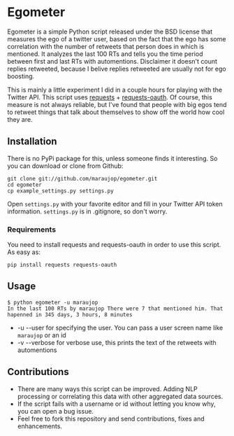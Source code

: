 # Egometer

Egometer is a simple Python script released under the BSD license that measures the ego of a twitter user, based on the fact that the ego has some correlation with the number of retweets that person does in which is mentioned. It analyzes the last 100 RTs and tells you the time period between first and last RTs with automentions. Disclaimer it doesn't count replies retweeted, because I belive replies retweeted are usually not for ego boosting.

This is mainly a little experiment I did in a couple hours for playing with the Twitter API. This script uses <a href="https://github.com/kennethreitz/requests">requests</a> + <a href="https://github.com/maraujop/requests">requests-oauth</a>. Of course, this measure is not always reliable, but I've found that people with big egos tend to retweet things that talk about themselves to show off the world how cool they are. 

## Installation

There is no PyPi package for this, unless someone finds it interesting. So you can download or clone from Github:

    git clone git://github.com/maraujop/egometer.git
    cd egometer
    cp example_settings.py settings.py

Open `settings.py` with your favorite editor and fill in your Twitter API token information. `settings.py` is in .gitignore, so don't worry.

### Requirements

You need to install requests and requests-oauth in order to use this script. As easy as:

    pip install requests requests-oauth

## Usage

    $ python egometer -u maraujop
    In the last 100 RTs by maraujop There were 7 that mentioned him. That hapenned in 345 days, 3 hours, 8 minutes

* -u --user for specifying the user. You can pass a user screen name like `maraujop` or an id 
* -v --verbose for verbose use, this prints the text of the retweets with automentions

## Contributions

* There are many ways this script can be improved. Adding NLP processing or correlating this data with other aggregated data sources.
* If the script fails with a username or id without letting you know why, you can open a bug issue.
* Feel free to fork this repository and send contributions, fixes and enhancements.
